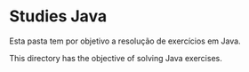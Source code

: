 # Studies Java

Esta pasta tem por objetivo a resolução de exercícios em Java.

This directory has the objective of solving Java exercises.
